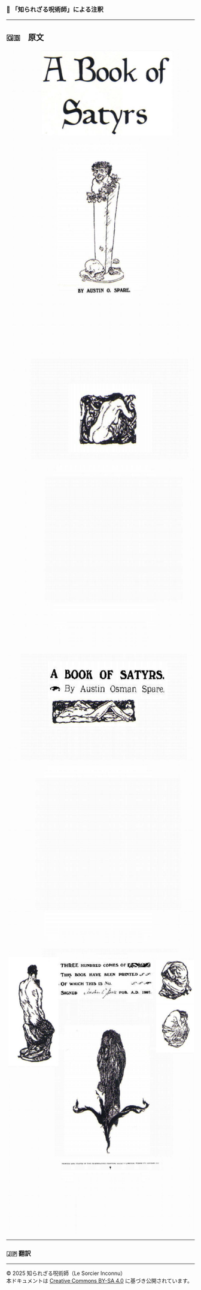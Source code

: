 ### 🐌 「知られざる呪術師」による注釈



---

## 🇬🇧　原文

<div align="center">
 <img src="bs01.png" width="500"><br>
 <img src="bs02.png" width="500"><br>
 <img src="bs03.png" width="500"><br>
 <img src="bs04.png" width="500"><br>
</div>

---

### 🇯🇵 翻訳



---

© 2025 知られざる呪術師（Le Sorcier Inconnu）  
本ドキュメントは [Creative Commons BY-SA 4.0](https://creativecommons.org/licenses/by-sa/4.0/deed.ja) に基づき公開されています。
